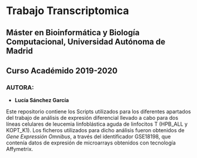 # Trabajo Transcriptomica
##  Máster en Bioinformática y Biología Computacional, Universidad Autónoma de Madrid
##  Curso Académido 2019-2020 

### AUTORA:
  * **Lucía Sánchez García**
  
Este repositorio contiene los Scripts utilizados para los diferentes apartados del trabajo de análisis de expresión diferencial llevado a cabo para dos líneas celulares de leucemia linfoblástica aguda de linfocitos T (HPB_ALL y KOPT_K1).
Los ficheros utilizados para dicho análisis fueron obtenidos de _Gene Expressión Omnibus_, a través del identificador GSE18198, que contenía datos de expresión de microarrays obtenidos con tecnología Affymetrix.
